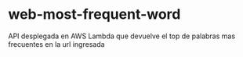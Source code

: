 # web-most-frequent-word
API desplegada en AWS Lambda que devuelve el top de palabras mas frecuentes en la url ingresada
